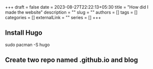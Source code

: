+++ 
draft = false
date = 2023-08-27T22:22:13+05:30
title = "How did I made the website"
description = ""
slug = ""
authors = []
tags = []
categories = []
externalLink = ""
series = []
+++

## Install Hugo
sudo pacman -S hugo

## Create two repo named <username>.github.io and blog

##
